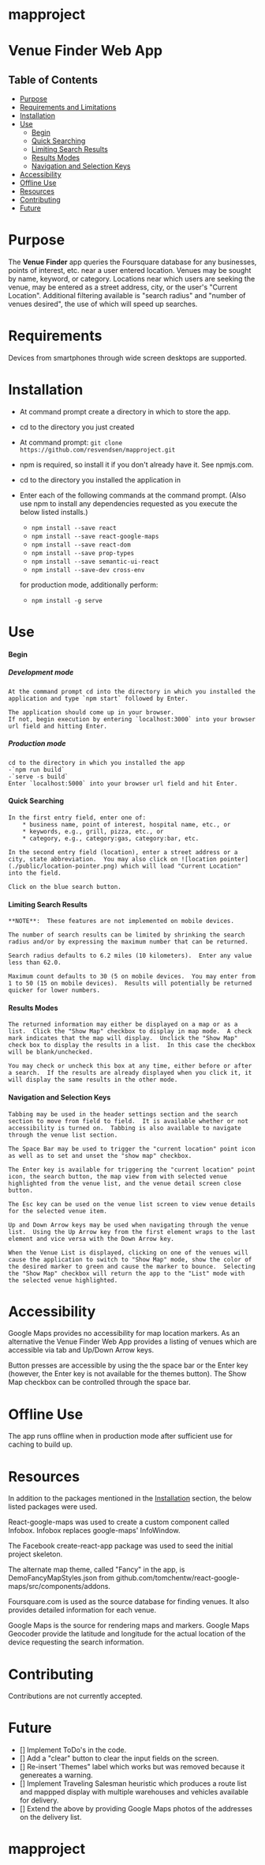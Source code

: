 # mapproject

# Venue Finder Web App

## Table of Contents

* [Purpose](#purpose)
* [Requirements and Limitations](#requirements-and-limitations)
* [Installation](#installation)
* [Use](#use)
  - [Begin](#begin)
  - [Quick Searching](#quick-searching)
  - [Limiting Search Results](#limiting-search-results)
  - [Results Modes](#results-modes)
  - [Navigation and Selection Keys](#navigation-and-selection-keys)
* [Accessibility](#accessibility)
* [Offline Use](#offline-use)
* [Resources](#resources)
* [Contributing](#contributing)
* [Future](#future)


# Purpose

The **Venue Finder** app queries the Foursquare database for any businesses, points of interest, etc. near a user entered location.  Venues may be sought by name, keyword, or category.  Locations near which users are seeking the venue, may be entered as a street address, city, or the user's "Current Location".  Additional filtering available is "search radius" and "number of venues desired", the use of which will speed up searches.


# Requirements

Devices from smartphones through wide screen desktops are supported.


# Installation

* At command prompt create a directory in which to store the app.
* cd to the directory you just created
* At command prompt: `git clone https://github.com/resvendsen/mapproject.git`
* npm is required, so install it if you don't already have it.  See npmjs.com.
* cd to the directory you installed the application in
* Enter each of the following commands at the command prompt.  (Also use npm to install any dependencies requested as you execute the below listed installs.)
  - `npm install --save react`
  - `npm install --save react-google-maps`
  - `npm install --save react-dom`
  - `npm install --save prop-types`
  - `npm install --save semantic-ui-react`
  - `npm install --save-dev cross-env`

  for production mode, additionally perform:
  - `npm install -g serve`


# Use

#### Begin

##### *Development mode*
    At the command prompt cd into the directory in which you installed the application and type `npm start` followed by Enter.

    The application should come up in your browser.
    If not, begin execution by entering `localhost:3000` into your browser url field and hitting Enter.

##### *Production mode*
    cd to the directory in which you installed the app
    -`npm run build`
    -`serve -s build`
    Enter `localhost:5000` into your browser url field and hit Enter.


#### Quick Searching
    In the first entry field, enter one of:
        * business name, point of interest, hospital name, etc., or
        * keywords, e.g., grill, pizza, etc., or
        * category, e.g., category:gas, category:bar, etc.

    In the second entry field (location), enter a street address or a city, state abbreviation.  You may also click on ![location pointer](./public/location-pointer.png) which will load "Current Location" into the field.

    Click on the blue search button.

#### Limiting Search Results
    **NOTE**:  These features are not implemented on mobile devices.

    The number of search results can be limited by shrinking the search radius and/or by expressing the maximum number that can be returned.

    Search radius defaults to 6.2 miles (10 kilometers).  Enter any value less than 62.0.

    Maximum count defaults to 30 (5 on mobile devices.  You may enter from 1 to 50 (15 on mobile devices).  Results will potentially be returned quicker for lower numbers.

#### Results Modes
    The returned information may either be displayed on a map or as a list.  Click the "Show Map" checkbox to display in map mode.  A check mark indicates that the map will display.  Unclick the "Show Map" check box to display the results in a list.  In this case the checkbox will be blank/unchecked.

    You may check or uncheck this box at any time, either before or after a search.  If the results are already displayed when you click it, it will display the same results in the other mode.

#### Navigation and Selection Keys
    Tabbing may be used in the header settings section and the search section to move from field to field.  It is available whether or not accessibility is turned on.  Tabbing is also available to navigate through the venue list section.

    The Space Bar may be used to trigger the "current location" point icon as well as to set and unset the "show map" checkbox.

    The Enter key is available for triggering the "current location" point icon, the search button, the map view from with selected venue highlighted from the venue list, and the venue detail screen close button.

    The Esc key can be used on the venue list screen to view venue details for the selected venue item.

    Up and Down Arrow keys may be used when navigating through the venue list.  Using the Up Arrow key from the first element wraps to the last element and vice versa with the Down Arrow key.

    When the Venue List is displayed, clicking on one of the venues will cause the application to switch to "Show Map" mode, show the color of the desired marker to green and cause the marker to bounce.  Selecting the "Show Map" checkbox will return the app to the "List" mode with the selected venue highlighted.


# Accessibility

Google Maps provides no accessibility for map location markers.  As an alternative the Venue Finder Web App provides a listing of venues which are accessible via tab and Up/Down Arrow keys.

Button presses are accessible by using the the space bar or the Enter key (however, the Enter key is not available for the themes button).  The Show Map checkbox can be controlled through the space bar.


# Offline Use

The app runs offline when in production mode after sufficient use for caching to build up.


# Resources

In addition to the packages mentioned in the [Installation](#installation) section, the below listed packages were used.

React-google-maps was used to create a custom component called Infobox.  Infobox replaces google-maps' InfoWindow.

The Facebook create-react-app package was used to seed the initial project skeleton.

The alternate map theme, called "Fancy" in the app, is DemoFancyMapStyles.json from github.com/tomchentw/react-google-maps/src/components/addons.

Foursquare.com is used as the source database for finding venues.  It also provides detailed information for each venue.

Google Maps is the source for rendering maps and markers.  Google Maps Geocoder provide the latitude and longitude for the actual location of the device requesting the search information.


# Contributing

Contributions are not currently accepted.


# Future

- [] Implement ToDo's in the code.
- [] Add a "clear" button to clear the input fields on the screen.
- [] Re-insert 'Themes" label which works but was removed because it
     genereates a warning.
- [] Implement Traveling Salesman heuristic which produces a route list and mappped display with multiple warehouses and vehicles available for delivery.
- [] Extend the above by providing Google Maps photos of the addresses on the delivery list.


# mapproject
